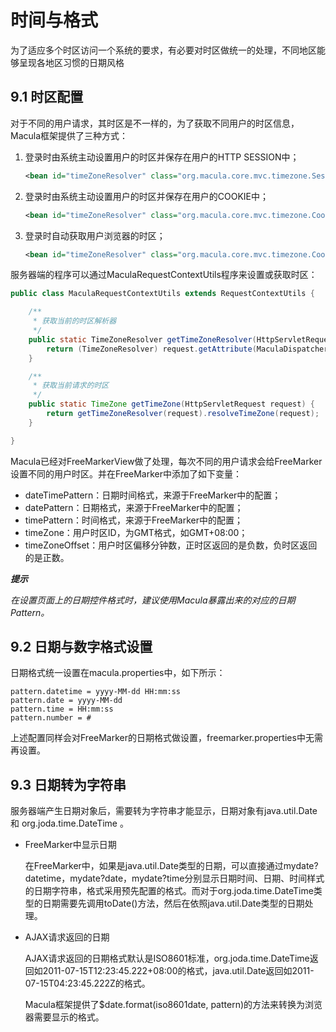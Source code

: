 # 时间与格式

为了适应多个时区访问一个系统的要求，有必要对时区做统一的处理，不同地区能够呈现各地区习惯的日期风格

## 9.1 时区配置

对于不同的用户请求，其时区是不一样的，为了获取不同用户的时区信息，Macula框架提供了三种方式：

1. 登录时由系统主动设置用户的时区并保存在用户的HTTP SESSION中；

    ```xml
    <bean id="timeZoneResolver" class="org.macula.core.mvc.timezone.SessionTimeZoneResolver" />
    ```
2. 登录时由系统主动设置用户的时区并保存在用户的COOKIE中；
    
    ```xml
    <bean id="timeZoneResolver" class="org.macula.core.mvc.timezone.CookieTimeZoneResolver" />
    ```
3. 登录时自动获取用户浏览器的时区；

    ```xml
    <bean id="timeZoneResolver" class="org.macula.core.mvc.timezone.CookieAutoTimeZoneResolver" />       
    ```
    
服务器端的程序可以通过MaculaRequestContextUtils程序来设置或获取时区：

```java
public class MaculaRequestContextUtils extends RequestContextUtils {

	/**
	 * 获取当前的时区解析器
	 */
    public static TimeZoneResolver getTimeZoneResolver(HttpServletRequest request) {
        return (TimeZoneResolver) request.getAttribute(MaculaDispatcherServlet.TIMEZONE_RESOLVER_ATTRIBUTE);
    }

    /**
     * 获取当前请求的时区
     */
    public static TimeZone getTimeZone(HttpServletRequest request) {
        return getTimeZoneResolver(request).resolveTimeZone(request);
    }

}

```

Macula已经对FreeMarkerView做了处理，每次不同的用户请求会给FreeMarker设置不同的用户时区。并在FreeMarker中添加了如下变量：

* dateTimePattern：日期时间格式，来源于FreeMarker中的配置；
* datePattern：日期格式，来源于FreeMarker中的配置；
* timePattern：时间格式，来源于FreeMarker中的配置；
* timeZone：用户时区ID，为GMT格式，如GMT+08:00；
* timeZoneOffset：用户时区偏移分钟数，正时区返回的是负数，负时区返回的是正数。

***提示***

*在设置页面上的日期控件格式时，建议使用Macula暴露出来的对应的日期Pattern。*

## 9.2 日期与数字格式设置

日期格式统一设置在macula.properties中，如下所示：

```
pattern.datetime = yyyy-MM-dd HH:mm:ss
pattern.date = yyyy-MM-dd
pattern.time = HH:mm:ss
pattern.number = #
```
上述配置同样会对FreeMarker的日期格式做设置，freemarker.properties中无需再设置。

## 9.3 日期转为字符串

服务器端产生日期对象后，需要转为字符串才能显示，日期对象有java.util.Date和 org.joda.time.DateTime 。

* FreeMarker中显示日期

    在FreeMarker中，如果是java.util.Date类型的日期，可以直接通过mydate?datetime，mydate?date，mydate?time分别显示日期时间、日期、时间样式的日期字符串，格式采用预先配置的格式。而对于org.joda.time.DateTime类型的日期需要先调用toDate()方法，然后在依照java.util.Date类型的日期处理。
    
* AJAX请求返回的日期

    AJAX请求返回的日期格式默认是ISO8601标准，org.joda.time.DateTime返回如2011-07-15T12:23:45.222+08:00的格式，java.util.Date返回如2011-07-15T04:23:45.222Z的格式。

    Macula框架提供了$date.format(iso8601date, pattern)的方法来转换为浏览器需要显示的格式。
    
    
